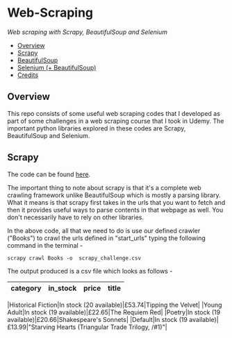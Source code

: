 # Web-Scraping
_Web scraping with Scrapy, BeautifulSoup and Selenium_

- [Overview](#overview)
- [Scrapy](#the-problem)
- [BeautifulSoup](#beautifulsoup)
- [Selenium (+ BeautifulSoup)](#selenium-(+-beautifulsoup))
- [Credits](#credits)


## Overview

This repo consists of some useful web scraping codes that I developed as part of some challenges in a web scraping course that I took in Udemy. The important python libraries explored in these codes are Scrapy, BeautifulSoup and Selenium.


## Scrapy

The code can be found [here](https://github.com/jyotisman-ds/Web-Scraping/blob/main/scrapy_project/scrapy_project/spiders/scrapy_challenge.py).

The important thing to note about scrapy is that it's a complete web crawling framework unlike BeautifulSoup which is mostly a parsing library. What it means is that scrapy first takes in the urls that you want to fetch and then it provides useful ways to parse contents in that webpage as well. You don't necessarily have to rely on other libraries.

In the above code, all that we need to do is use our defined crawler ("Books") to crawl the urls defined in "start_urls" typing the following command in the terminal -

```shell
scrapy crawl Books -o  scrapy_challenge.csv
```
The output produced is a csv file which looks as follows -

|category|in_stock|price|title|
| --- | --- | --- | --- |

|Historical Fiction|In stock (20 available)|£53.74|Tipping the Velvet|
|Young Adult|In stock (19 available)|£22.65|The Requiem Red|
|Poetry|In stock (19 available)|£20.66|Shakespeare's Sonnets|
|Default|In stock (19 available)|£13.99|"Starving Hearts (Triangular Trade Trilogy, /#1)"|
